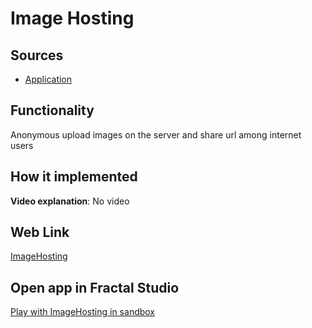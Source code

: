 # Image Hosting

## Sources

- [Application](https://github.com/fraplat/FractalPlatform/tree/main/FractalPlatform.Examples/Applications/ImageHosting/ImageHostingApplication.cs)

## Functionality

Anonymous upload images on the server and share url among internet users

## How it implemented

**Video explanation**: No video

## Web Link

[ImageHosting](https://fraplat.tech/jupiter/ImageHosting)

## Open app in Fractal Studio

[Play with ImageHosting in sandbox](https://fraplat.tech/mars/FractalStudio/?tag=ImageHosting+template)


